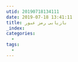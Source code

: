 ```yaml
---
utid: 20190718134111
date: 2019-07-18 13:41:11
title: بازیابی رمز عبور
_index:
categories:
  -
tags:
  -
---
```


